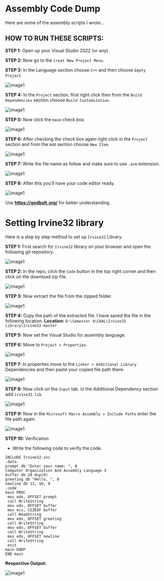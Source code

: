 # Assembly Code Dump
Here are some of the assembly scripts I wrote...

## HOW TO RUN THESE SCRIPTS:

**STEP 1:** Open up your Visual Studio 2022 (or any)

**STEP 2:** Now go to the `Creat New Project Menu`.

**STEP 3:** In the Language section choose `C++` and then choose `Empty Project`.

![image1](images/image1.png)

**STEP 4:** In the `Project` section, first right click then from the `Build Dependencies` section choose `Build Customization`.

![image1](images/image2.png)

**STEP 5:** Now click the `masm` check box.

![image1](images/image3.png)

**STEP 6:** After checking the check box again right click in the `Project` section and from the `Add` section choose `New Item`.

![image1](images/image4.png)

**STEP 7:** Write the file name as follow and make sure to use `.asm` extension.

![image1](images/image5.png)

**STEP 8:** After this you'll have your code editor ready.

![image1](images/image6.png)

Use **https://godbolt.org/** for better understanding.

# Setting Irvine32 library

Here is a step by step method to set up `Irvine32` Library.

**STEP 1:** First search for `Irvine32` library on your browser and open the following git repository.

![image1](images/image5.png)

**STEP 2:** In the repo, click the `Code` button in the top right corner and then click on the download zip file.

![image1](images/image5.png)

**STEP 3:** Now extract the file from the zipped folder.

![image1](images/image5.png)

**STEP 4:** Copy the path of the extracted file. I have saved the file in the following location.
**Location:** `D:\Semester 4\COAL\Irvine32 Library\Irvine32-master`

**STEP 5:** Now set the Visual Studio for assembly language.

**STEP 6:** Move to `Project > Properties`.

![image1](images/image5.png)

**STEP 7:** In properties move to the `Linker > Additional Library` Dependencies and then paste your copied file path there.

![image1](images/image5.png)

**STEP 8:** Now click on the `Input` tab. In the Additional Dependency section add `irvine32.lib`.

![image1](images/image5.png)

**STEP 9:** Now in the `Microsoft Macro Assembly > Include Paths` enter the file path again.

![image1](images/image5.png)

**STEP 10:** Verification

- Write the following code to verify the code.

```assembly
INCLUDE Irvine32.inc
.data
prompt db "Enter your name: ", 0
Computer Organization And Assembly Language 3
buffer db 20 dup(0)
greeting db "Hello, ", 0
newline db 13, 10, 0
.code
main PROC
 mov edx, OFFSET prompt
 call WriteString
 mov edx, OFFSET buffer
 mov ecx, SIZEOF buffer
 call ReadString
 mov edx, OFFSET greeting
 call WriteString
 mov edx, OFFSET buffer
 call WriteString
 mov edx, OFFSET newline
 call WriteString
 exit
main ENDP
END main
```

**Respective Output:**

![image1](images/image5.png)
